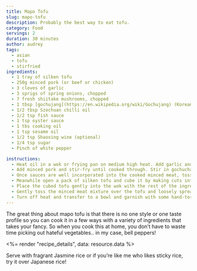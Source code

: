 ```yaml
---
title: Mapo Tofu
slug: mapo-tofu
description: Probably the best way to eat tofu.
category: Food
servings: 2
duration: 30 minutes
author: audrey
tags:
  - asian
  - tofu
  - stirfried
ingredients:
  - 1 tray of silken tofu
  - 250g minced pork (or beef or chicken)
  - 3 cloves of garlic
  - 3 sprigs of spring onions, chopped
  - 7 fresh shiitake mushrooms, chopped
  - 1 tbsp [gochujang](https://en.wikipedia.org/wiki/Gochujang) (Korean spicy bean paste)
  - 1/2 tbsp Szechuan chilli oil
  - 1/2 tsp fish sauce
  - 1 tsp oyster sauce
  - 1 tbs cooking oil
  - 1 tsp sesame oil
  - 1/2 tsp Shaoxing wine (optional)
  - 1/4 tsp sugar
  - Pinch of white pepper

instructions:
  - Heat oil in a wok or frying pan on medium high heat. Add garlic and stir-fry until golden brown and fragrant.
  - Add minced pork and stir-fry until cooked through. Stir in gochuchang, Szechuan chilli oil, oyster sauce, fish sauce, sesame oil, Shaoxing wine, pepper and sugar.
  - Once sauces are well incorporated into the cooked minced meat, toss in the chopped mushrooms and spring onions.
  - Meanwhile open a pack of silken tofu and cube it by making cuts into the tray with a knife.
  - Place the cubed tofu gently into the wok with the rest of the ingredients and simmer, covered over low heat for 5 mins.
  - Gently toss the minced meat mixture over the tofu and loosely spread the tofu evenly.
  - Turn off heat and transfer to a bowl and garnish with some hand-torn coriander (totally optional).
---
```


The great thing about mapo tofu is that there is no one style or one taste profile so you can cook it in a few ways with a variety of ingredients that takes your fancy. So when you cook this at home, you don’t have to waste time picking out hateful vegetables.. in my case, bell peppers!

<%= render "recipe_details", data: resource.data %>

Serve with fragrant Jasmine rice or if you’re like me who likes sticky rice, try it over Japanese rice!
